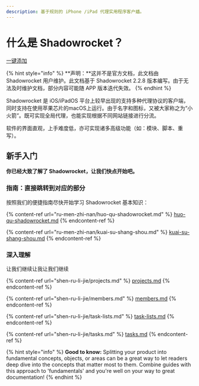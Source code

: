 ```yaml
---
description: 基于规则的 iPhone /iPad 代理实用程序客户蟠。
---
```


# 什么是 Shadowrocket？

[一键添加](shadowrocket://install/module?=https://raw.githubusercontent.com/Semporia/TikTok-Unlock/master/Surge/TiKok-JP.sgmodule)

{% hint style="info" %}
**声明：**这并不是官方文档，此文档由 Shadowrocket 用户维护。此文档基于 Shadowrocket 2.2.8 版本编写。由于无法及时维护文档，部分内容可能随 APP 版本迭代失效。
{% endhint %}

Shadowrocket 是 iOS/iPadOS 平台上较早出现的支持多种代理协议的客户端，同时支持在使用苹果芯片的macOS上运行。由于名字和图标，又被大家称之为“小火箭”。既可实现全局代理，也能实现根据不同网站链接进行分流。

软件的界面直观，上手难度低，亦可实现诸多高级功能（如：模块、脚本、重写）。

## 新手入门

**你已经大致了解了 Shadowrocket，让我们快点开始吧。**

### 指南：直接跳转到对应的部分

按照我们的便捷指南尽快开始学习 Shadowrocket 基本知识：

{% content-ref url="ru-men-zhi-nan/huo-qu-shadowrocket.md" %}
[huo-qu-shadowrocket.md](ru-men-zhi-nan/huo-qu-shadowrocket.md)
{% endcontent-ref %}

{% content-ref url="ru-men-zhi-nan/kuai-su-shang-shou.md" %}
[kuai-su-shang-shou.md](ru-men-zhi-nan/kuai-su-shang-shou.md)
{% endcontent-ref %}

### 深入理解

让我们继续让我让我们继续

{% content-ref url="shen-ru-li-jie/projects.md" %}
[projects.md](shen-ru-li-jie/projects.md)
{% endcontent-ref %}

{% content-ref url="shen-ru-li-jie/members.md" %}
[members.md](shen-ru-li-jie/members.md)
{% endcontent-ref %}

{% content-ref url="shen-ru-li-jie/task-lists.md" %}
[task-lists.md](shen-ru-li-jie/task-lists.md)
{% endcontent-ref %}

{% content-ref url="shen-ru-li-jie/tasks.md" %}
[tasks.md](shen-ru-li-jie/tasks.md)
{% endcontent-ref %}

{% hint style="info" %}
**Good to know:** Splitting your product into fundamental concepts, objects, or areas can be a great way to let readers deep dive into the concepts that matter most to them. Combine guides with this approach to 'fundamentals' and you're well on your way to great documentation!
{% endhint %}
